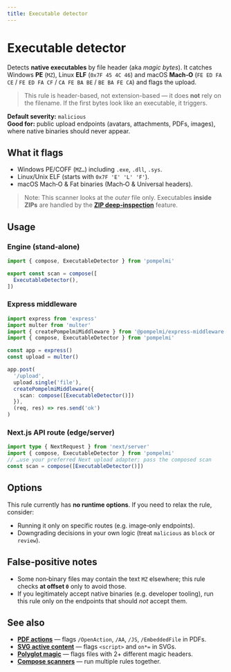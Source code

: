 ```yaml
---
title: Executable detector
---
```


# Executable detector

Detects **native executables** by file header (aka *magic bytes*). It catches
Windows **PE** (`MZ`), Linux **ELF** (`0x7F 45 4C 46`) and macOS **Mach‑O**
(`FE ED FA CE` / `FE ED FA CF` / `CA FE BA BE` / `BE BA FE CA`) and flags the
upload.

> This rule is header-based, not extension-based — it does **not** rely on the
> filename. If the first bytes look like an executable, it triggers.

**Default severity:** `malicious`  
**Good for:** public upload endpoints (avatars, attachments, PDFs, images),
where native binaries should never appear.

## What it flags

- Windows PE/COFF (`MZ…`) including `.exe`, `.dll`, `.sys`.
- Linux/Unix ELF (starts with `0x7F 'E' 'L' 'F'`).
- macOS Mach‑O & Fat binaries (Mach‑O & Universal headers).

> Note: This scanner looks at the *outer* file only. Executables **inside ZIPs**
> are handled by the **[ZIP deep‑inspection](/docs/zip-inspection)** feature.

## Usage

### Engine (stand‑alone)
```ts
import { compose, ExecutableDetector } from 'pompelmi'

export const scan = compose([
  ExecutableDetector(),
])
```

### Express middleware
```ts
import express from 'express'
import multer from 'multer'
import { createPompelmiMiddleware } from '@pompelmi/express-middleware'
import { compose, ExecutableDetector } from 'pompelmi'

const app = express()
const upload = multer()

app.post(
  '/upload',
  upload.single('file'),
  createPompelmiMiddleware({
    scan: compose([ExecutableDetector()])
  }),
  (req, res) => res.send('ok')
)
```

### Next.js API route (edge/server)
```ts
import type { NextRequest } from 'next/server'
import { compose, ExecutableDetector } from 'pompelmi'
// …use your preferred Next upload adapter; pass the composed scan
const scan = compose([ExecutableDetector()])
```

## Options
This rule currently has **no runtime options**. If you need to relax the rule,
consider:

- Running it only on specific routes (e.g. image‑only endpoints).
- Downgrading decisions in your own logic (treat `malicious` as `block` or
  `review`).

## False‑positive notes
- Some non‑binary files may contain the text `MZ` elsewhere; this rule checks
  **at offset `0`** only to avoid those.
- If you legitimately accept native binaries (e.g. developer tooling), run this
  rule only on the endpoints that should *not* accept them.

## See also
- **[PDF actions](/docs/scan/pdf-actions)** — flags `/OpenAction`, `/AA`, `/JS`, `/EmbeddedFile` in PDFs.
- **[SVG active content](/docs/scan/svg-active-content)** — flags `<script>` and `on*=` in SVGs.
- **[Polyglot magic](/docs/scan/polyglot-magic)** — flags files with 2+ different magic headers.
- **[Compose scanners](/docs/compose-scanners)** — run multiple rules together.
